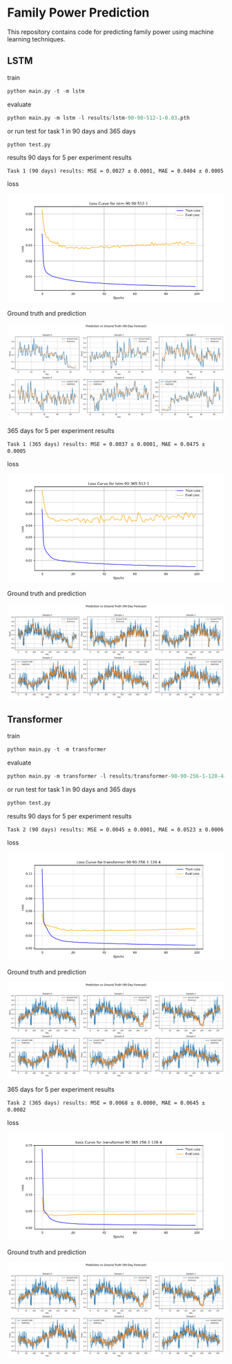 # Family Power Prediction

This repository contains code for predicting family power using machine learning techniques.


## LSTM

train

```python
python main.py -t -m lstm
```

evaluate

```python
python main.py -m lstm -l results/lstm-90-90-512-1-0.03.pth
```

or run test for task 1 in 90 days and 365 days
```python
python test.py
```

results
90 days for 5 per experiment results

```text
Task 1 (90 days) results: MSE = 0.0027 ± 0.0001, MAE = 0.0404 ± 0.0005
```

loss

![results](results/lstm-90-90-512-1-loss.png)

Ground truth and prediction

![results](results/lstm-90-90-512-1-truth-prediction.png)


365 days for 5 per experiment results

```text
Task 1 (365 days) results: MSE = 0.0037 ± 0.0001, MAE = 0.0475 ± 0.0005
```

loss

![results](results/lstm-90-365-512-1-loss.png)

Ground truth and prediction

![results](results/lstm-90-365-512-1-truth-prediction.png)

## Transformer

train

```python
python main.py -t -m transformer
```

evaluate

```python
python main.py -m transformer -l results/transformer-90-90-256-1-128-4-0.029.pth
```

or run test for task 1 in 90 days and 365 days

```python
python test.py
```

results
90 days for 5 per experiment results

```text
Task 2 (90 days) results: MSE = 0.0045 ± 0.0001, MAE = 0.0523 ± 0.0006
```

loss

![results](results/transformer-90-90-256-1-128-4-loss.png)

Ground truth and prediction

![results](results/transformer-90-365-256-1-128-4-truth-prediction.png)



365 days for 5 per experiment results
```text
Task 2 (365 days) results: MSE = 0.0068 ± 0.0000, MAE = 0.0645 ± 0.0002
```

loss

![results](results/transformer-90-365-256-1-128-4-loss.png)

Ground truth and prediction

![results](results/transformer-90-365-256-1-128-4-truth-prediction.png)